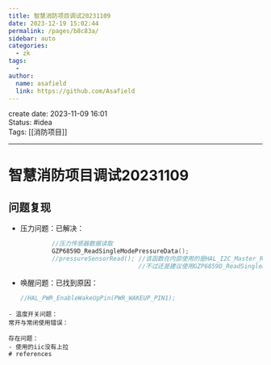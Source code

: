 ```yaml
---
title: 智慧消防项目调试20231109
date: 2023-12-19 15:02:44
permalink: /pages/b8c83a/
sidebar: auto
categories:
  - zk
tags:
  - 
author: 
  name: asafield
  link: https://github.com/Asafield
---
```


create date: 2023-11-09 16:01  
Status: #idea  
Tags: [[消防项目]]

---

# 智慧消防项目调试20231109
## 问题复现
- 压力问题：已解决：
```c
			//压力传感器数据读取
            GZP6859D_ReadSingleModePressureData();
			//pressureSensorRead(); //该函数在内部使用的是HAL_I2C_Master_Receive进行读取，经过修改这后能使用了，
                                    //不过还是建议使用GZP6859D_ReadSingleModePressureData函数，其内部使用的是HAL_I2C_Mem_Read函数。

```

- 唤醒问题：已找到原因：
  ```c
  //HAL_PWR_EnableWakeUpPin(PWR_WAKEUP_PIN1);
```
- 温度开关问题：
常开与常闭使用错误：

存在问题：
- 使用的iic没有上拉
# references